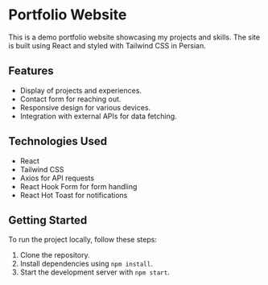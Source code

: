 # Portfolio Website

This is a demo portfolio website showcasing my projects and skills. The site is built using React and styled with Tailwind CSS in Persian.

## Features

- Display of projects and experiences.
- Contact form for reaching out.
- Responsive design for various devices.
- Integration with external APIs for data fetching.

## Technologies Used

- React
- Tailwind CSS
- Axios for API requests
- React Hook Form for form handling
- React Hot Toast for notifications

## Getting Started

To run the project locally, follow these steps:

1. Clone the repository.
2. Install dependencies using `npm install`.
3. Start the development server with `npm start`.


